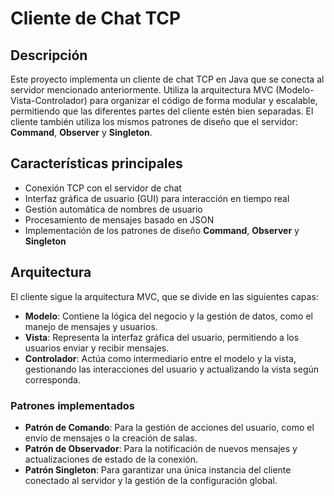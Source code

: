 # Cliente de Chat TCP

## Descripción
Este proyecto implementa un cliente de chat TCP en Java que se conecta al servidor mencionado anteriormente. Utiliza la arquitectura MVC (Modelo-Vista-Controlador) para organizar el código de forma modular y escalable, permitiendo que las diferentes partes del cliente estén bien separadas. El cliente también utiliza los mismos patrones de diseño que el servidor: **Command**, **Observer** y **Singleton**.

## Características principales
- Conexión TCP con el servidor de chat
- Interfaz gráfica de usuario (GUI) para interacción en tiempo real
- Gestión automática de nombres de usuario
- Procesamiento de mensajes basado en JSON
- Implementación de los patrones de diseño **Command**, **Observer** y **Singleton**

## Arquitectura
El cliente sigue la arquitectura MVC, que se divide en las siguientes capas:

- **Modelo**: Contiene la lógica del negocio y la gestión de datos, como el manejo de mensajes y usuarios.
- **Vista**: Representa la interfaz gráfica del usuario, permitiendo a los usuarios enviar y recibir mensajes.
- **Controlador**: Actúa como intermediario entre el modelo y la vista, gestionando las interacciones del usuario y actualizando la vista según corresponda.

### Patrones implementados
- **Patrón de Comando**: Para la gestión de acciones del usuario, como el envío de mensajes o la creación de salas.
- **Patrón de Observador**: Para la notificación de nuevos mensajes y actualizaciones de estado de la conexión.
- **Patrón Singleton**: Para garantizar una única instancia del cliente conectado al servidor y la gestión de la configuración global.
